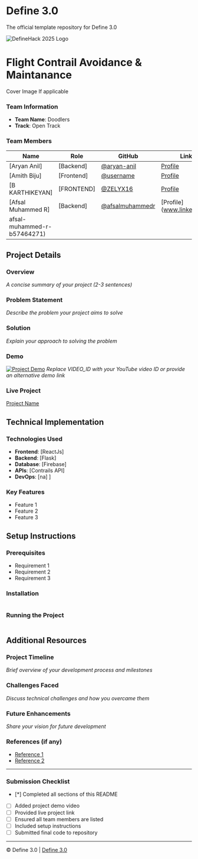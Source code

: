 # Define 3.0

The official template repository for Define 3.0

![DefineHack 2025 Logo](https://github.com/user-attachments/assets/8173bc16-418e-4912-b500-c6427e4ba4b6)

# Flight Contrail Avoidance & Maintanance

Cover Image If applicable

### Team Information

- **Team Name**: Doodlers
- **Track**: Open Track

### Team Members

| Name                        | Role       | GitHub                                               | LinkedIn                                                        |
| --------------------------- | ---------- | ---------------------------------------------------- | --------------------------------------------------------------- |
| [Aryan Anil]                | [Backend]  | [@aryan-anil](https://github.com/aryan-anil)         | [Profile](https://www.linkedin.com/in/aryan-anil-4a443724b/)    |
| [Amith Biju]                | [Frontend] | [@username](https://github.com/amithbiju)            | [Profile](https://linkedin.com/in/amithbiju)                    |
| [B KARTHIKEYAN]             | [FRONTEND] | [@ZELYX16](https://github.com/ZELYX16)               | [Profile](https://www.linkedin.com/in/b-karthikeyan-b95041173/) |
| [Afsal Muhammed R]          | [Backend]  | [@afsalmuhammedr](https://github.com/afsalmuhammedr) | [Profile](www.linkedin.com/in/                                  |
| afsal-muhammed-r-b57464271) |

## Project Details

### Overview

_A concise summary of your project (2-3 sentences)_

### Problem Statement

_Describe the problem your project aims to solve_

### Solution

_Explain your approach to solving the problem_

### Demo

[![Project Demo](https://img.youtube.com/vi/VIDEO_ID/0.jpg)](https://www.youtube.com/watch?v=VIDEO_ID)
_Replace VIDEO_ID with your YouTube video ID or provide an alternative demo link_

### Live Project

[Project Name](https://your-project-url.com)

## Technical Implementation

### Technologies Used

- **Frontend**: [ReactJs]
- **Backend**: [Flask]
- **Database**: [Firebase]
- **APIs**: [Contrails API]
- **DevOps**: [na]
  ]

### Key Features

- Feature 1
- Feature 2
- Feature 3

## Setup Instructions

### Prerequisites

- Requirement 1
- Requirement 2
- Requirement 3

### Installation

```bash

```

### Running the Project

```bash

```

## Additional Resources

### Project Timeline

_Brief overview of your development process and milestones_

### Challenges Faced

_Discuss technical challenges and how you overcame them_

### Future Enhancements

_Share your vision for future development_

### References (if any)

- [Reference 1](link)
- [Reference 2](link)

---

### Submission Checklist

- [*] Completed all sections of this README
- [ ] Added project demo video
- [ ] Provided live project link
- [ ] Ensured all team members are listed
- [ ] Included setup instructions
- [ ] Submitted final code to repository

---

© Define 3.0 | [Define 3.0](https://www.define3.xyz/)
